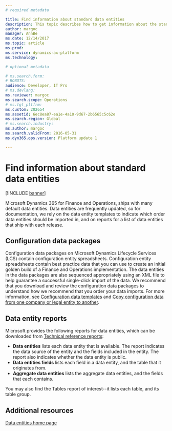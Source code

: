 ```yaml
---
# required metadata

title: Find information about standard data entities
description: This topic describes how to get information about the standard data entities that are available for Microsoft Dynamics 365 for Finance and Operations.
author: margoc
manager: AnnBe
ms.date: 12/14/2017
ms.topic: article
ms.prod: 
ms.service: dynamics-ax-platform
ms.technology: 

# optional metadata

# ms.search.form: 
# ROBOTS: 
audience: Developer, IT Pro
# ms.devlang: 
ms.reviewer: margoc
ms.search.scope: Operations
# ms.tgt_pltfrm: 
ms.custom: 202654
ms.assetid: 6ec8ea87-ea1e-4a10-9d67-2b6565c5c62e
ms.search.region: Global
# ms.search.industry: 
ms.author: margoc
ms.search.validFrom: 2016-05-31
ms.dyn365.ops.version: Platform update 1

---
```


# Find information about standard data entities

[!INCLUDE [banner](../includes/banner.md)]

Microsoft Dynamics 365 for Finance and Operations, ships with many default data entities. Data entities are frequently updated, so for documentation, we rely on the data entity templates to indicate which order data entities should be imported in, and on reports for a list of data entities that ship with each release.  

## Configuration data packages
Configuration data packages on Microsoft Dynamics Lifecycle Services (LCS) contain configuration entity spreadsheets. Configuration entity spreadsheets contain best practice data that you can use to create an initial golden build of a Finance and Operations implementation. The data entities in the data packages are also sequenced appropriately using an XML file to help guarantee a successful single-click import of the data. We recommend that you download and review the configuration data packages to understand how we recommend that you order your data imports. For more information, see [Configuration data templates](configuration-data-templates.md) and [Copy configuration data from one company or legal entity to another](copy-configuration.md).

## Data entity reports
Microsoft provides the following reports for data entities, which can be downloaded from [Technical reference reports](https://mbs.microsoft.com/customersource/northamerica/AX/downloads/reports/axtechrefrep): 
- **Data entities** lists each data entity that is available. The report indicates the data source of the entity and the fields included in the entity. The report also indicates whether the data entity is public.
- **Data entities fields** lists each field in a data entity, and the table that it originates from.
- **Aggregate data entities** lists the aggregate data entities, and the fields that each contains. 

You may also find the Tables report of interest--it lists each table, and its table group. 


## Additional resources
[Data entities home page](data-entities.md)
